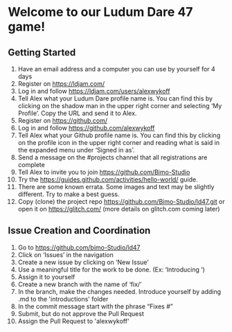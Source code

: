 # Welcome to our Ludum Dare 47 game!

## Getting Started
1. Have an email address and a computer you can use by yourself for 4 days
1. Register on https://ldjam.com/ 
1. Log in and follow https://ldjam.com/users/alexwykoff 
1. Tell Alex what your Ludum Dare profile name is. You can find this by clicking on the shadow man in the upper right corner and selecting ‘My Profile’. Copy the URL and send it to Alex.
1. Register on https://github.com/ 
1. Log in and follow https://github.com/alexwykoff 
1. Tell Alex what your Github profile name is. You can find this by clicking on the profile icon in the upper right corner and reading what is said in the expanded menu under ‘Signed in as’.
1. Send a message on the #projects channel that all registrations are complete
1. Tell Alex to invite you to join https://github.com/Bimo-Studio 
1. Try the https://guides.github.com/activities/hello-world/ guide.
1. There are some known errata. Some images and text may be slightly different. Try to make a best guess.
1. Copy (clone) the project repo https://github.com/Bimo-Studio/ld47.git or open it on https://glitch.com/  (more details on glitch.com coming later)

## Issue Creation and Coordination
1. Go to https://github.com/bimo-Studio/ld47 
1. Click on ‘Issues’ in the navigation
1. Create a new issue by clicking on ‘New Issue’
1. Use a meaningful title for the work to be done. (Ex: ‘Introducing <your name>’)
1. Assign it to yourself
1. Create a new branch with the name of ‘fix/<number of issue>’
1. In the branch, make the changes needed. Introduce yourself by adding <your Github user name>.md to the 'introductions' folder
1. In the commit message start with the phrase “Fixes #<number of issue>”
1. Submit, but do not approve the Pull Request
1. Assign the Pull Request to 'alexwykoff'
